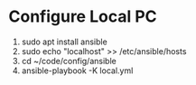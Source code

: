 Configure Local PC
==================

1. sudo apt install ansible
2. sudo echo "localhost" >> /etc/ansible/hosts
3. cd ~/code/config/ansible
4. ansible-playbook -K local.yml
